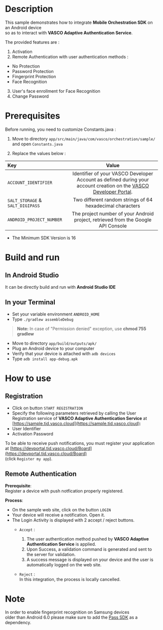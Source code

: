 # Description

This sample demonstrates how to integrate **Mobile Orchestration SDK** on an Android device  
so as to interact with **VASCO Adaptive Authentication Service**.  

The provided features are :  

1. Activation
2. Remote Authentication with user authentication methods :
  
  - No Protection  
  - Password Protection  
  - Fingerprint Protection  
  - Face Recognition 

3. User's face enrollment for Face Recognition
4. Change Password  


# Prerequisites

Before running, you need to customize Constants.java :    

1. Move to directory `app/src/main/java/com/vasco/orchestration/sample/`   
 and open `Constants.java`  

2. Replace the values below :  

| Key                                  | Value  
|:------------------------------------ |:---------------:  
| `ACCOUNT_IDENTIFIER`                 | Identifier of your VASCO Developer Account as defined during your account creation on the [VASCO Developer Portal](https://devportal.tid.vasco.cloud).
| `SALT_STORAGE` & `SALT_DIGIPASS`     | Two different random strings of 64 hexadecimal characters  
| `ANDROID_PROJECT_NUMBER`             | The project number of your Android project, retrieved from the Google API Console

- The Minimum SDK Version is 16  

# Build and run  

## In Android Studio  

It can be directly build and run with **Android Studio IDE**   

## In your Terminal   

- Set your variable environment `ANDROID_HOME`
- Type `./gradlew assembleDebug`   

> **Note:** In case of "Permission denied" exception, use **chmod 755 gradlew**

- Move to directory `app/build/outputs/apk/`
- Plug an Android device to your computer   
- Verify that your device is attached with `adb devices` 
- Type `adb install app-debug.apk` 


# How to use  

## Registration  
- Click on button `START REGISTRATION`  
- Specify the following parameters retrieved by calling the User Registration service of **VASCO Adaptive Authentication Service** at [https://sample.tid.vasco.cloud](https://sample.tid.vasco.cloud):
 - User Identifier
 - Activation Password  

To be able to receive push notifications, you must register your application at [https://devportal.tid.vasco.cloud/Board](https://devportal.tid.vasco.cloud/Board)  
(click `Register my app`).

## Remote Authentication
**Prerequisite**:   
Register a device with push notfication properly registered.  

**Process**:  

- On the sample web site, click on the button `LOGIN`  
- Your device will receive a notification. Open it.  
- The Login Activity is displayed with 2 accept / reject buttons. 
  - `Accept` : 
    
     1. The user authentication method pushed by **VASCO Adaptive Authentication Service** is applied. 
     2. Upon Success, a validation command is generated and sent to the server for validation. 
     3. A success message is displayed on your device and the user is automatically logged on the web site.    
  - `Reject` :   
    In this integration, the process is locally cancelled.  


# Note 

In order to enable fingerprint recognition on Samsung devices  
older than Android 6.0 please make sure to add the [Pass SDK](http://developer.samsung.com/galaxy/pass) as a dependency.  




